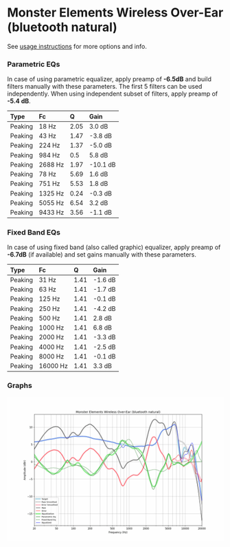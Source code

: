 # Monster Elements Wireless Over-Ear (bluetooth natural)
See [usage instructions](https://github.com/jaakkopasanen/AutoEq#usage) for more options and info.

### Parametric EQs
In case of using parametric equalizer, apply preamp of **-6.5dB** and build filters manually
with these parameters. The first 5 filters can be used independently.
When using independent subset of filters, apply preamp of **-5.4 dB**.

| Type    | Fc      |    Q | Gain     |
|:--------|:--------|:-----|:---------|
| Peaking | 18 Hz   | 2.05 | 3.0 dB   |
| Peaking | 43 Hz   | 1.47 | -3.8 dB  |
| Peaking | 224 Hz  | 1.37 | -5.0 dB  |
| Peaking | 984 Hz  | 0.5  | 5.8 dB   |
| Peaking | 2688 Hz | 1.97 | -10.1 dB |
| Peaking | 78 Hz   | 5.69 | 1.6 dB   |
| Peaking | 751 Hz  | 5.53 | 1.8 dB   |
| Peaking | 1325 Hz | 0.24 | -0.3 dB  |
| Peaking | 5055 Hz | 6.54 | 3.2 dB   |
| Peaking | 9433 Hz | 3.56 | -1.1 dB  |

### Fixed Band EQs
In case of using fixed band (also called graphic) equalizer, apply preamp of **-6.7dB**
(if available) and set gains manually with these parameters.

| Type    | Fc       |    Q | Gain    |
|:--------|:---------|:-----|:--------|
| Peaking | 31 Hz    | 1.41 | -1.6 dB |
| Peaking | 63 Hz    | 1.41 | -1.7 dB |
| Peaking | 125 Hz   | 1.41 | -0.1 dB |
| Peaking | 250 Hz   | 1.41 | -4.2 dB |
| Peaking | 500 Hz   | 1.41 | 2.8 dB  |
| Peaking | 1000 Hz  | 1.41 | 6.8 dB  |
| Peaking | 2000 Hz  | 1.41 | -3.3 dB |
| Peaking | 4000 Hz  | 1.41 | -2.5 dB |
| Peaking | 8000 Hz  | 1.41 | -0.1 dB |
| Peaking | 16000 Hz | 1.41 | 3.3 dB  |

### Graphs
![](./Monster%20Elements%20Wireless%20Over-Ear%20(bluetooth%20natural).png)